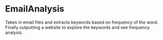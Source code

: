 # EmailAnalysis
Takes in email files and extracts keywords based on frequency of the word.  Finally outputting a website to explore the keywords and see frequency analysis.
